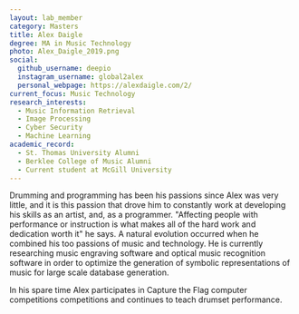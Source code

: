 ```yaml
---
layout: lab_member
category: Masters
title: Alex Daigle
degree: MA in Music Technology
photo: Alex_Daigle_2019.png
social:
  github_username: deepio
  instagram_username: global2alex
  personal_webpage: https://alexdaigle.com/2/
current_focus: Music Technology
research_interests:
  - Music Information Retrieval
  - Image Processing
  - Cyber Security
  - Machine Learning
academic_record:
  - St. Thomas University Alumni
  - Berklee College of Music Alumni
  - Current student at McGill University
---
```


<!-- FILL IN BIO HERE -->

Drumming and programming has been his passions since Alex was very little, and it is this passion that drove him to constantly work at developing his skills as an artist, and, as a programmer. "Affecting people with performance or instruction is what makes all of the hard work and dedication worth it" he says. A natural evolution occurred when he combined his too passions of music and technology. He is currently researching  music engraving software and optical music recognition software in order to optimize the generation of symbolic representations of music for large scale database generation.

In his spare time Alex participates in Capture the Flag computer competitions competitions and continues to teach drumset performance.
